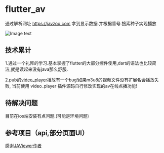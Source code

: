 # flutter_av
通过解析网址 https://javzoo.com 拿到显示数据.并根据番号.搜索种子实现播放

![Image text](https://github.com/wqandroid/avflutter/raw/master/images/snapshoot/img_album.png)
  
## 技术累计
1.通过一个礼拜的学习.基本掌握了flutter的大部分控件使用,dart的语法也比较简洁,就是读起来没有java那么舒服.

2.pub的[video_player](https://pub.dartlang.org/packages/video_player)播放有一个bug!如果m3u8的视频文件没有扩展名会播放失败,
当前使用 video_player 插件源码自行修改实现的av在线点播功能!



## 待解决问题
目前在ios端安装有点问题.(可能是环境问题)
## 参考项目（api,部分页面UI）
感谢[JAViewer作者](https://github.com/SplashCodes/JAViewer)





